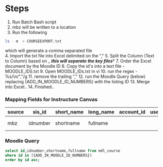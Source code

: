 # Steps 

1.  Run Batch Bash script
2. mbz will be written to a location 
3. Run the following 
```bash 
ls - m  > COURSEEXPORT.txt
```
which will generate a comma separated file  
4. Import the txt file into Excel delimited on the ","
5. Split the Column (Text to Column) based on _ 
    ***this will separate the key files****
7. Order the Excel document by the Moodle ID 
8. Copy the id's into a text file - MOODLE_IDS.txt
9. Open MOODLE_IDs.txt in vi
10. run the regex - %s/\n/","/g
11. remove the trailing ","
12. run the Moodle Query (below) replacing {ADD_IN_MOODLE_ID_NUMBERS} with the listing ID
13. Merge into Excel.. 
14. Finished.. 

### Mapping Fields for Instructure Canvas

| source | sis_id  | short_name | long_name | account_id | user_id | term_id      | 
| ------ | ------- | ---------- | --------- | ---------- | ------- | ------------ | 
| mbz    | idnumber| shortname  | fullname  |            |         |  from source | 

### Moodle Query 

```sql
select id,idnumber,shortname,fullname from mdl_course 
where id in ({ADD_IN_MOODLE_ID_NUMBERS})
order by id asc;
```
